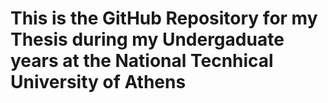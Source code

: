 # This is the GitHub Repository for my Thesis during my Undergaduate years at the National Tecnhical University of Athens
